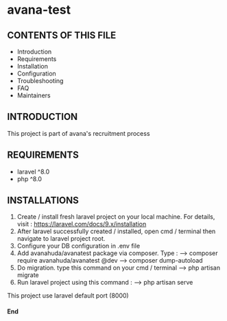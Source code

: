 # avana-test

CONTENTS OF THIS FILE
---------------------

 * Introduction
 * Requirements
 * Installation
 * Configuration
 * Troubleshooting
 * FAQ
 * Maintainers

 INTRODUCTION
------------
This project is part of avana's recruitment process

 REQUIREMENTS
------------
- laravel ^8.0
- php ^8.0

 INSTALLATIONS
------------

1. Create / install fresh laravel project on your local machine. For details, visit : https://laravel.com/docs/9.x/installation
2. After laravel successfully created / installed, open cmd / terminal then navigate to laravel project root.
3. Configure your DB configuration in .env file
4. Add avanahuda/avanatest package via composer. Type :
    --> composer require avanahuda/avanatest @dev
    --> composer dump-autoload     
5. Do migration. type this command on your cmd / terminal
    --> php artisan migrate
6. Run laravel project using this command :
    --> php artisan serve

This project use laravel default port (8000)
#### End ###

